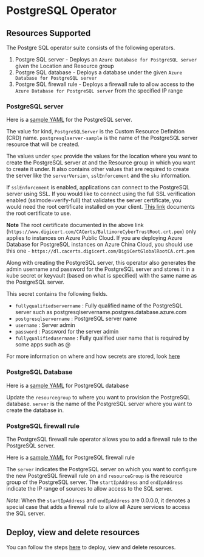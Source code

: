 # PostgreSQL Operator

## Resources Supported

The Postgre SQL operator suite consists of the following operators.

1. Postgre SQL server - Deploys an `Azure Database for PostgreSQL server` given the Location and Resource group
2. Postgre SQL database - Deploys a database under the given `Azure Database for PostgreSQL server`
3. Postgre SQL firewall rule - Deploys a firewall rule to allow access to the `Azure Database for PostgreSQL server` from the specified IP range

### PostgreSQL server

Here is a [sample YAML](/config/samples/azure_v1alpha1_postgresqlserver.yaml) for the PostgreSQL server.

The value for kind, `PostgreSQLServer` is the Custom Resource Definition (CRD) name.
`postgresqlserver-sample` is the name of the PostgreSQL server resource that will be created.

The values under `spec` provide the values for the location where you want to create the PostgreSQL server at and the Resource group in which you want to create it under. It also contains other values that are required to create the server like the `serverVersion`, `sslEnforcement` and the `sku` information.

If `sslEnforcement` is enabled, applications can connect to the PostgreSQL server using SSL. If you would like to connect using the full SSL verification enabled (sslmode=verify-full) that validates the server certificate, you would need the root certificate installed on your client. [This link](https://docs.microsoft.com/en-us/azure/postgresql/concepts-ssl-connection-security) documents the root certificate to use.

**Note** The root certificate documented in the above link (`https://www.digicert.com/CACerts/BaltimoreCyberTrustRoot.crt.pem`) only applies to instances on Azure Public Cloud. If you are deploying Azure Database for PostgreSQL instances on Azure China Cloud, you should use this one - `https://dl.cacerts.digicert.com/DigiCertGlobalRootCA.crt.pem`

Along with creating the PostgreSQL server, this operator also generates the admin username and password for the PostgreSQL server and stores it in a kube secret or keyvault (based on what is specified) with the same name as the PostgreSQL server.

This secret contains the following fields.

- `fullyqualifiedservername` : Fully qualified name of the PostgreSQL server such as postgresqlservername.postgres.database.azure.com
- `postgresqlservername` : PostgreSQL server name
- `username` : Server admin
- `password` : Password for the server admin
- `fullyqualifiedusername` : Fully qualified user name that is required by some apps such as <username>@<postgresqlserver>

For more information on where and how secrets are stored, look [here](/docs/secrets.md)

### PostgreSQL Database

Here is a [sample YAML](/config/samples/azure_v1alpha1_postgresqldatabase.yaml) for PostgreSQL database

Update the `resourcegroup` to where you want to provision the PostgreSQL database. `server` is the name of the PostgreSQL server where you want to create the database in.

### PostgreSQL firewall rule

The PostgreSQL firewall rule operator allows you to add a firewall rule to the PostgreSQL server.

Here is a [sample YAML](/config/samples/azure_v1alpha1_postgresqlfirewallrule.yaml) for PostgreSQL firewall rule

The `server` indicates the PostgreSQL server on which you want to configure the new PostgreSQL firewall rule on and `resourceGroup` is the resource group of the PostgreSQL server. The `startIpAddress` and `endIpAddress` indicate the IP range of sources to allow access to the SQL server.

*Note*: When the `startIpAddress` and `endIpAddress` are 0.0.0.0, it denotes a special case that adds a firewall rule to allow all Azure services to access the SQL server.

## Deploy, view and delete resources

You can follow the steps [here](/docs/customresource.md) to deploy, view and delete resources.
